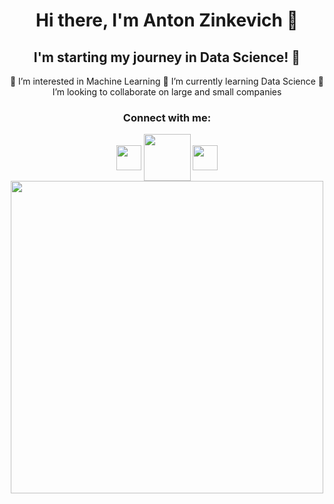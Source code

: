 <div align="center">
 
# Hi there, I'm Anton Zinkevich 👋

## I'm starting my journey in Data Science! 🚀
👀 I’m interested in Machine Learning
🌱 I’m currently learning Data Science
💞️ I’m looking to collaborate on large and small companies

### Connect with me:
[<img align="center" width="40px" src="https://github.com/znkvch/znkvch/assets/138566114/9a4df41a-ceea-4156-aed6-3259f51c5fe1" />](https://t.me/znkvch_a)
[<img align="center" width="75px" src="https://github.com/znkvch/znkvch/assets/138566114/eab0bc5e-2a1e-4a3b-a3eb-c5a1a0720cc9" />](https://www.linkedin.com/in/anton-zinkevich-8a47ba28a/)
[<img align="center" width="40px" src="https://github.com/znkvch/znkvch/assets/138566114/0794c43e-6e85-4dcb-a8e4-76a3d74ccfd9" />](https://www.instagram.com/znkvch/)
  <img src="https://media.giphy.com/media/3yRHVLXGeodopGpq7l/giphy.gif" width="500"/>
</div>

